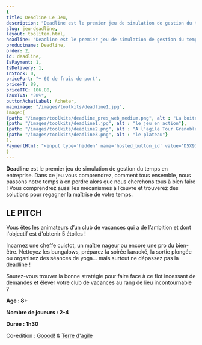 ```yaml
---
{
title: Deadline Le Jeu,
description: "Deadline est le premier jeu de simulation de gestion du temps en entreprise. Vous êtes les animateurs d’un club de vacances qui a de l’ambition et dont l'objectif est d'obtenir 5 étoiles !",
slug: jeu-deadline,
layout: toolitem.html,
headline: "Deadline est le premier jeu de simulation de gestion du temps en entreprise." ,
productname: Deadline,
order: 2,
id: deadline,
IsPayment: 1,
IsDelivery: 1,
InStock: 0,
pricePort: "+ 6€ de frais de port",
priceHT: 89,
priceTTC: 106.80,
TauxTVA: "20%",
buttonAchatLabel: Acheter, 
mainimage: "/images/toolkits/deadline1.jpg",
image:[ 
{path: "/images/toolkits/deadline_pres_web_medium.png", alt : "La boite du jeu"},
{path: "/images/toolkits/deadline1.jpg", alt : "le jeu en action"},
{path: "/images/toolkits/deadline2.png", alt : "A l'agile Tour Grenoble"},
{path: "/images/toolkits/deadline3.png", alt : "le plateau"}
],
PaymentHtml: "<input type='hidden' name='hosted_button_id' value='D5X97CVKMPWDL'>"
}
---
```


**Deadline** est le premier jeu de simulation de gestion du temps en entreprise.
Dans ce jeu vous comprendrez, comment tous ensemble, nous
passons notre temps à en perdre alors que nous cherchons tous à
bien faire ! Vous comprendrez aussi les mécanismes à l’œuvre et
trouverez des solutions pour regagner la maîtrise de votre temps.

## LE PITCH
Vous êtes les animateurs d’un club de vacances qui a de
l’ambition et dont l'objectif est d'obtenir 5 étoiles !

Incarnez une cheffe cuistot, un maître nageur ou encore
une pro du bien-être. Nettoyez les bungalows, préparez
la soirée karaoké, la sortie plongée ou organisez des
séances de yoga... mais surtout ne dépassez pas la
deadline !

Saurez-vous trouver la bonne stratégie pour faire face à
ce flot incessant de demandes et élever votre club de
vacances au rang de lieu incontournable ?



**Age : 8+**

**Nombre de joueurs : 2-4**

**Durée : 1h30**

Co-edition : [Goood!](www.goood.pro) & [Terre d'agile](http://www.terredagile.com)